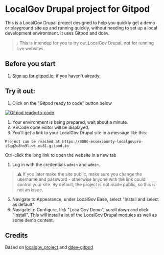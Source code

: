 # LocalGov Drupal project for Gitpod

This is a LocalGov Drupal project designed to help you quickly get a demo or playground site up and running quickly, without needing to set up a local development environment. It uses Gitpod and ddev.

> ℹ
> This is intended for you to try out LocalGov Drupal, not for running live websites.

## Before you start
1. [Sign up for gitpod.io](https://gitpod.io/login), if you haven't already.

## Try it out:
1. Click on the "Gitpod ready to code" button below

[![Gitpod ready-to-code](https://img.shields.io/badge/Gitpod-ready--to--code-blue?logo=gitpod)](https://gitpod.io/#https://github.com/keelanfh/localgov_project_gitpod)

1. Your environment is being prepared, wait about a minute.
1. VSCode code editor will be displayed.
1. You'll get a link to your LocalGov Drupal site in a message like this:
```
Project can be reached at https://8080-essexcounty-localgovpro-i5qq2u8hn9l.ws-eu81.gitpod.io
```
   Ctrl-click the long link to open the website in a new tab
1. Log in with the credentials `admin` and `admin`.
> ⚠
> If you later make the site public, make sure you change the username and password - otherwise anyone with the link could control your site. By default, the project is not made public, so this is not an issue.
5. Navigate to Appearance, under LocalGov Base, select "Install and select as default"
1. Navigate to Configure, tick "LocalGov Demo", scroll down and click "Install". This will install a lot of the LocalGov Drupal modules as well as some demo content. 

## Credits
Based on [localgov_project](https://github.com/localgovdrupal/localgov_project) and [ddev-gitpod](https://github.com/shaal/ddev-gitpod)
